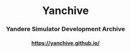 <div align=center>

# Yanchive
### Yandere Simulator Development Archive
#### https://yanchive.github.io/

</div>
